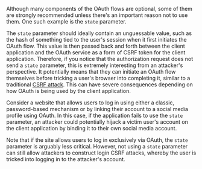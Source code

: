 Although many components of the OAuth flows are optional, some of them are strongly recommended unless there's an important reason not to use them. One such example is the `state` parameter.

The `state` parameter should ideally contain an unguessable value, such as the hash of something tied to the user's session when it first initiates the OAuth flow. This value is then passed back and forth between the client application and the OAuth service as a form of CSRF token for the client application. Therefore, if you notice that the authorization request does not send a `state` parameter, this is extremely interesting from an attacker's perspective. It potentially means that they can initiate an OAuth flow themselves before tricking a user's browser into completing it, similar to a traditional [CSRF attack](https://portswigger.net/web-security/csrf). This can have severe consequences depending on how OAuth is being used by the client application.

Consider a website that allows users to log in using either a classic, password-based mechanism or by linking their account to a social media profile using OAuth. In this case, if the application fails to use the `state` parameter, an attacker could potentially hijack a victim user's account on the client application by binding it to their own social media account.

Note that if the site allows users to log in exclusively via OAuth, the `state` parameter is arguably less critical. However, not using a `state` parameter can still allow attackers to construct login CSRF attacks, whereby the user is tricked into logging in to the attacker's account.